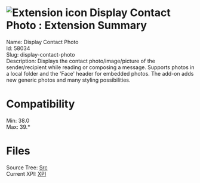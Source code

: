# ![Extension icon](https://addons.thunderbird.net/user-media/addon_icons/58/58034-64.png?modified=1442648704) Display Contact Photo : Extension Summary

Name: Display Contact Photo  
Id: 58034  
Slug: display-contact-photo  
Description: Displays the contact photo/image/picture of the sender/recipient while reading or composing a message. Supports photos in a local folder and the 'Face' header for embedded photos. The add-on adds new generic photos and many styling possibilities.
  

# Compatibility
Min: 38.0  
Max: 39.*  

# Files

Source Tree: [Src](C:/Dev/Thunderbird/ThunderKdB/xall/xOther/58034-display-contact-photo/src)  
Current XPI: [XPI](C:/Dev/Thunderbird/ThunderKdB/xall/xOther/58034-display-contact-photo/xpi)  



